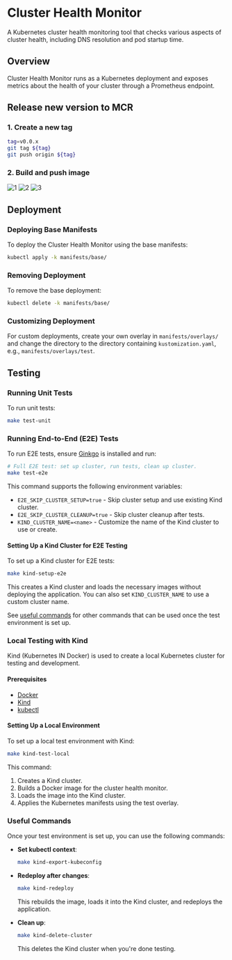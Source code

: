 # Cluster Health Monitor

A Kubernetes cluster health monitoring tool that checks various aspects of cluster health, including DNS resolution and pod startup time.

## Overview

Cluster Health Monitor runs as a Kubernetes deployment and exposes metrics about the health of your cluster through a Prometheus endpoint.

## Release new version to MCR

### 1. Create a new tag
```bash
tag=v0.0.x
git tag ${tag}
git push origin ${tag}
```

### 2. Build and push image
![1](https://github.com/user-attachments/assets/180087f1-eed4-44b7-8293-96dcf372f0f7)
![2](https://github.com/user-attachments/assets/cf58301a-0f56-4364-9d0a-2a8ece93a963)
![3](https://github.com/user-attachments/assets/53f25313-bc56-4c35-972d-4ac2e1fd4da7)


## Deployment

### Deploying Base Manifests

To deploy the Cluster Health Monitor using the base manifests:

```bash
kubectl apply -k manifests/base/
```

### Removing Deployment

To remove the base deployment:

```bash
kubectl delete -k manifests/base/
```

### Customizing Deployment

For custom deployments, create your own overlay in `manifests/overlays/` and change the directory to the directory containing `kustomization.yaml`, e.g., `manifests/overlays/test`.

## Testing

### Running Unit Tests

To run unit tests:

```bash
make test-unit
```

### Running End-to-End (E2E) Tests

To run E2E tests, ensure [Ginkgo](https://onsi.github.io/ginkgo/#getting-started) is installed and run:

```bash
# Full E2E test: set up cluster, run tests, clean up cluster.
make test-e2e
```

This command supports the following environment variables:

- `E2E_SKIP_CLUSTER_SETUP=true` - Skip cluster setup and use existing Kind cluster.
- `E2E_SKIP_CLUSTER_CLEANUP=true` - Skip cluster cleanup after tests.
- `KIND_CLUSTER_NAME=<name>` - Customize the name of the Kind cluster to use or create.

#### Setting Up a Kind Cluster for E2E Testing

To set up a Kind cluster for E2E tests:

```bash
make kind-setup-e2e
```

This creates a Kind cluster and loads the necessary images without deploying the application. You can also set `KIND_CLUSTER_NAME` to use a custom cluster name.

See [useful commands](#useful-commands) for other commands that can be used once the test environment is set up.

### Local Testing with Kind

Kind (Kubernetes IN Docker) is used to create a local Kubernetes cluster for testing and development.

#### Prerequisites

- [Docker](https://www.docker.com/)
- [Kind](https://kind.sigs.k8s.io/docs/user/quick-start/#installation)
- [kubectl](https://kubernetes.io/docs/tasks/tools/)

#### Setting Up a Local Environment

To set up a local test environment with Kind:

```bash
make kind-test-local
```

This command:

1. Creates a Kind cluster.
1. Builds a Docker image for the cluster health monitor.
1. Loads the image into the Kind cluster.
1. Applies the Kubernetes manifests using the test overlay.

### Useful Commands

Once your test environment is set up, you can use the following commands:

- **Set kubectl context**:

  ```bash
  make kind-export-kubeconfig
  ```

- **Redeploy after changes**:

  ```bash
  make kind-redeploy
  ```

  This rebuilds the image, loads it into the Kind cluster, and redeploys the application.

- **Clean up**:

  ```bash
  make kind-delete-cluster
  ```

  This deletes the Kind cluster when you're done testing.
